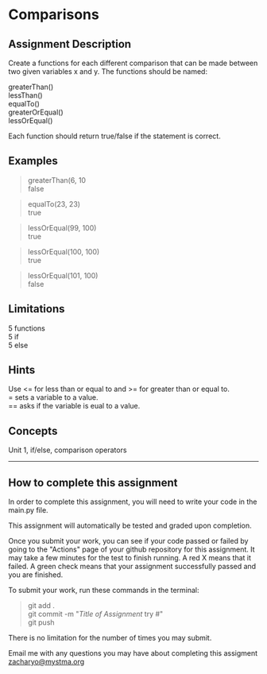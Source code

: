 # **Comparisons**  

## **Assignment Description**  
Create a functions for each different comparison that can be made between two given variables x and y. The functions should be named:

greaterThan()  
lessThan()  
equalTo()  
greaterOrEqual()  
lessOrEqual()  

Each function should return true/false if the statement is correct.

## **Examples**  
>greaterThan(6, 10  
false

>equalTo(23, 23)  
true

>lessOrEqual(99, 100)  
true

>lessOrEqual(100, 100)  
true

>lessOrEqual(101, 100)  
false

## **Limitations**  
5 functions  
5 if  
5 else  

## **Hints**  
Use <= for less than or equal to and >= for greater than or equal to.  
= sets a variable to a value.  
== asks if the variable is eual to a value.  
## **Concepts**  
Unit 1, if/else, comparison operators

---

## **How to complete this assignment**
In order to complete this assignment, you will need to write your code in the main.py file.

This assignment will automatically be tested and graded upon completion.

Once you submit your work, you can see if your code passed or failed by going to the "Actions" page of your github repository for this assignment. It may take a few minutes for the test to finish running. A red X means that it failed. A green check means that your assignment successfully passed and you are finished.

To submit your work, run these commands in the terminal: 
>git add .  
git commit -m "*Title of Assignment* try #"  
git push  

There is no limitation for the number of times you may submit.

Email me with any questions you may have about completing this assigment  
zacharyo@mystma.org
